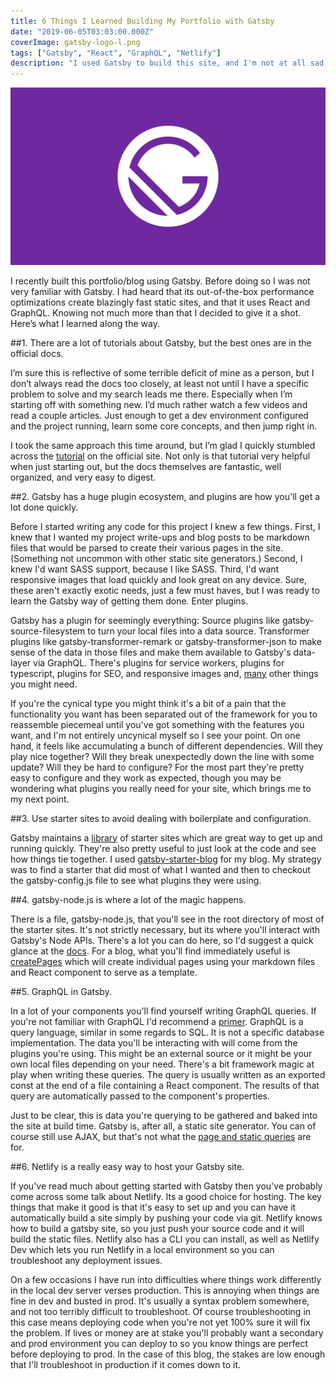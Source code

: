 ```yaml
---
title: 6 Things I Learned Building My Portfolio with Gatsby
date: "2019-06-05T03:03:00.000Z"
coverImage: gatsby-logo-l.png
tags: ["Gatsby", "React", "GraphQL", "Netlify"]
description: "I used Gatsby to build this site, and I'm not at all sad that I did. In this post I'll cover some things I learned along the way."
---
```


![Gatsby Logo](./gatsby-logo-l.png)

I recently built this portfolio/blog using Gatsby. Before doing so I was not very familiar with Gatsby. I had heard that its out-of-the-box performance optimizations create blazingly fast static sites, and that it uses React and GraphQL. Knowing not much more than that I decided to give it a shot. Here’s what I learned along the way.

##1. There are a lot of tutorials about Gatsby, but the best ones are in the official docs.

I’m sure this is reflective of some terrible deficit of mine as a person, but I don’t always read the docs too closely, at least not until I have a specific problem to solve and my search leads me there. Especially when I’m starting off with something new. I’d much rather watch a few videos and read a couple articles. Just enough to get a dev environment configured and the project running, learn some core concepts, and then jump right in.

I took the same approach this time around, but I’m glad I quickly stumbled across the [tutorial](https://www.gatsbyjs.org/tutorial/) on the official site. Not only is that tutorial very helpful when just starting out, but the docs themselves are fantastic, well organized, and very easy to digest.

##2. Gatsby has a huge plugin ecosystem, and plugins are how you'll get a lot done quickly.

Before I started writing any code for this project I knew a few things. First, I knew that I wanted my project write-ups and blog posts to be markdown files that would be parsed to create their various pages in the site. (Something not uncommon with other static site generators.) Second, I knew I'd want SASS support, because I like SASS. Third, I'd want responsive images that load quickly and look great on any device. Sure, these aren't exactly exotic needs, just a few must haves, but I was ready to learn the Gatsby way of getting them done. Enter plugins.

Gatsby has a plugin for seemingly everything: Source plugins like gatsby-source-filesystem to turn your local files into a data source. Transformer plugins like gatsby-transformer-remark or gatsby-transformer-json to make sense of the data in those files and make them available to Gatsby's data-layer via GraphQL. There's plugins for service workers, plugins for typescript, plugins for SEO, and responsive images and, [many](https://www.gatsbyjs.org/plugins/) other things you might need.

If you're the cynical type you might think it's a bit of a pain that the functionality you want has been separated out of the framework for you to reassemble piecemeal until you've got something with the features you want, and I'm not entirely uncynical myself so I see your point. On one hand, it feels like accumulating a bunch of different dependencies. Will they play nice together? Will they break unexpectedly down the line with some update? Will they be hard to configure? For the most part they're pretty easy to configure and they work as expected, though you may be wondering what plugins you really need for your site, which brings me to my next point.

##3. Use starter sites to avoid dealing with boilerplate and configuration.

Gatsby maintains a [library](https://www.gatsbyjs.org/starters/?v=2) of starter sites which are great way to get up and running quickly. They're also pretty useful to just look at the code and see how things tie together. I used [gatsby-starter-blog](https://www.gatsbyjs.org/starters/gatsbyjs/gatsby-starter-blog/) for my blog. My strategy was to find a starter that did most of what I wanted and then to checkout the gatsby-config.js file to see what plugins they were using.

##4. gatsby-node.js is where a lot of the magic happens.

There is a file, gatsby-node.js, that you'll see in the root directory of most of the starter sites. It's not strictly necessary, but its where you'll interact with Gatsby's Node APIs. There's a lot you can do here, so I'd suggest a quick glance at the [docs](https://www.gatsbyjs.org/docs/node-apis/). For a blog, what you'll find immediately useful is [createPages](https://www.gatsbyjs.org/docs/node-apis/#createPages) which will create individual pages using your markdown files and React component to serve as a template.

##5. GraphQL in Gatsby.

In a lot of your components you'll find yourself writing GraphQL queries. If you're not familiar with GraphQL I'd recommend a [primer](https://www.gatsbyjs.org/docs/querying-with-graphql/). GraphQL is a query language, similar in some regards to SQL. It is not a specific database implementation. The data you'll be interacting with will come from the plugins you're using. This might be an external source or it might be your own local files depending on your need. There's a bit framework magic at play when writing these queries. The query is usually written as an exported const at the end of a file containing a React component. The results of that query are automatically passed to the component's properties.

Just to be clear, this is data you're querying to be gathered and baked into the site at build time. Gatsby is, after all, a static site generator. You can of course still use AJAX, but that's not what the [page and static queries](https://www.gatsbyjs.org/docs/building-with-components/) are for.

##6. Netlify is a really easy way to host your Gatsby site.

If you've read much about getting started with Gatsby then you've probably come across some talk about Netlify. Its a good choice for hosting. The key things that make it good is that it's easy to set up and you can have it automatically build a site simply by pushing your code via git. Netlify knows how to build a gatsby site, so you just push your source code and it will build the static files. Netlify also has a CLI you can install, as well as Netlify Dev which lets you run Netlify in a local environment so you can troubleshoot any deployment issues. 

On a few occasions I have run into difficulties where things work differently in the local dev server verses production. This is annoying when things are fine in dev and busted in prod. It's usually a syntax problem somewhere, and not too terribly difficult to troubleshoot. Of course troubleshooting in this case means deploying code when you're not yet 100% sure it will fix the problem. If lives or money are at stake you'll probably want a secondary and prod environment you can deploy to so you know things are perfect before deploying to prod. In the case of this blog, the stakes are low enough that I'll troubleshoot in production if it comes down to it.
